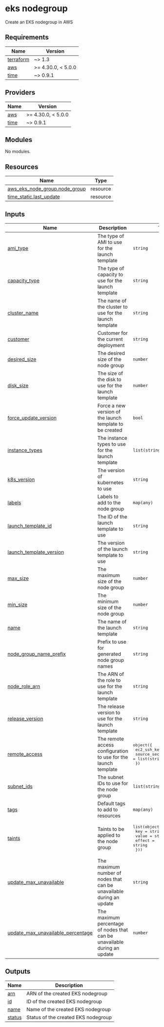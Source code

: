 # eks nodegroup

Create an EKS nodegroup in AWS

<!-- BEGIN_TF_DOCS -->
## Requirements

| Name | Version |
|------|---------|
| <a name="requirement_terraform"></a> [terraform](#requirement\_terraform) | ~> 1.3 |
| <a name="requirement_aws"></a> [aws](#requirement\_aws) | >= 4.30.0, < 5.0.0 |
| <a name="requirement_time"></a> [time](#requirement\_time) | ~> 0.9.1 |

## Providers

| Name | Version |
|------|---------|
| <a name="provider_aws"></a> [aws](#provider\_aws) | >= 4.30.0, < 5.0.0 |
| <a name="provider_time"></a> [time](#provider\_time) | ~> 0.9.1 |

## Modules

No modules.

## Resources

| Name | Type |
|------|------|
| [aws_eks_node_group.node_group](https://registry.terraform.io/providers/hashicorp/aws/latest/docs/resources/eks_node_group) | resource |
| [time_static.last_update](https://registry.terraform.io/providers/hashicorp/time/latest/docs/resources/static) | resource |

## Inputs

| Name | Description | Type | Default | Required |
|------|-------------|------|---------|:--------:|
| <a name="input_ami_type"></a> [ami\_type](#input\_ami\_type) | The type of AMI to use for the launch template | `string` | `"CUSTOM"` | no |
| <a name="input_capacity_type"></a> [capacity\_type](#input\_capacity\_type) | The type of capacity to use for the launch template | `string` | `"ON_DEMAND"` | no |
| <a name="input_cluster_name"></a> [cluster\_name](#input\_cluster\_name) | The name of the cluster to use for the launch template | `string` | n/a | yes |
| <a name="input_customer"></a> [customer](#input\_customer) | Customer for the current deployment | `string` | `""` | no |
| <a name="input_desired_size"></a> [desired\_size](#input\_desired\_size) | The desired size of the node group | `number` | `1` | no |
| <a name="input_disk_size"></a> [disk\_size](#input\_disk\_size) | The size of the disk to use for the launch template | `number` | `null` | no |
| <a name="input_force_update_version"></a> [force\_update\_version](#input\_force\_update\_version) | Force a new version of the launch template to be created | `bool` | `false` | no |
| <a name="input_instance_types"></a> [instance\_types](#input\_instance\_types) | The instance types to use for the launch template | `list(string)` | `null` | no |
| <a name="input_k8s_version"></a> [k8s\_version](#input\_k8s\_version) | The version of kubernetes to use | `string` | `null` | no |
| <a name="input_labels"></a> [labels](#input\_labels) | Labels to add to the node group | `map(any)` | `{}` | no |
| <a name="input_launch_template_id"></a> [launch\_template\_id](#input\_launch\_template\_id) | The ID of the launch template to use | `string` | `null` | no |
| <a name="input_launch_template_version"></a> [launch\_template\_version](#input\_launch\_template\_version) | The version of the launch template to use | `string` | `null` | no |
| <a name="input_max_size"></a> [max\_size](#input\_max\_size) | The maximum size of the node group | `number` | `1` | no |
| <a name="input_min_size"></a> [min\_size](#input\_min\_size) | The minimum size of the node group | `number` | `1` | no |
| <a name="input_name"></a> [name](#input\_name) | The name of the launch template | `string` | n/a | yes |
| <a name="input_node_group_name_prefix"></a> [node\_group\_name\_prefix](#input\_node\_group\_name\_prefix) | Prefix to use for generated node group names | `string` | `null` | no |
| <a name="input_node_role_arn"></a> [node\_role\_arn](#input\_node\_role\_arn) | The ARN of the role to use for the launch template | `string` | n/a | yes |
| <a name="input_release_version"></a> [release\_version](#input\_release\_version) | The release version to use for the launch template | `string` | `null` | no |
| <a name="input_remote_access"></a> [remote\_access](#input\_remote\_access) | The remote access configuration to use for the launch template | <pre>object({<br>    ec2_ssh_key               = string<br>    source_security_group_ids = list(string)<br>  })</pre> | `null` | no |
| <a name="input_subnet_ids"></a> [subnet\_ids](#input\_subnet\_ids) | The subnet IDs to use for the node group | `list(string)` | n/a | yes |
| <a name="input_tags"></a> [tags](#input\_tags) | Default tags to add to resources | `map(any)` | `{}` | no |
| <a name="input_taints"></a> [taints](#input\_taints) | Taints to be applied to the node group | <pre>list(object({<br>    key    = string<br>    value  = string<br>    effect = string<br>  }))</pre> | `[]` | no |
| <a name="input_update_max_unavailable"></a> [update\_max\_unavailable](#input\_update\_max\_unavailable) | The maximum number of nodes that can be unavailable during an update | `string` | `"1"` | no |
| <a name="input_update_max_unavailable_percentage"></a> [update\_max\_unavailable\_percentage](#input\_update\_max\_unavailable\_percentage) | The maximum percentage of nodes that can be unavailable during an update | `number` | `null` | no |

## Outputs

| Name | Description |
|------|-------------|
| <a name="output_arn"></a> [arn](#output\_arn) | ARN of the created EKS nodegroup |
| <a name="output_id"></a> [id](#output\_id) | ID of the created EKS nodegroup |
| <a name="output_name"></a> [name](#output\_name) | Name of the created EKS nodegroup |
| <a name="output_status"></a> [status](#output\_status) | Status of the created EKS nodegroup |
<!-- END_TF_DOCS -->
